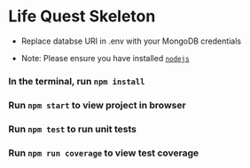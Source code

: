 # Life Quest Skeleton

- Replace databse URI in .env with your MongoDB credentials

- Note: Please ensure you have installed <code><a href="https://nodejs.org/en/download/">nodejs</a></code>

### In the terminal, run `npm install`
### Run `npm start` to view project in browser
### Run `npm test` to run unit tests
### Run `npm run coverage` to view test coverage